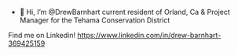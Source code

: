 - 👋 Hi, I’m @DrewBarnhart
current resident of Orland, Ca & Project Manager for the Tehama Conservation District

Find me on Linkedin! https://www.linkedin.com/in/drew-barnhart-369425159
